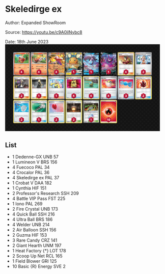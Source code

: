 # Skeledirge ex

Author: Expanded ShowRoom

Source: <https://youtu.be/c9A0ilNybc8>

Date: 18th June 2023
![decklist](../../images/PAL/Skeledirge%20ex/2-%20Skeledirge%20ex.png)

## List

* 1 Dedenne-GX UNB 57
* 1 Lumineon V BRS 156
* 4 Fuecoco PAL 34
* 4 Crocalor PAL 36
* 4 Skeledirge ex PAL 37
* 1 Crobat V DAA 182
* 1 Cynthia HIF 151
* 2 Professor's Research SSH 209
* 4 Battle VIP Pass FST 225
* 1 Iono PAL 269
* 2 Fire Crystal UNB 173
* 4 Quick Ball SSH 216
* 4 Ultra Ball BRS 186
* 4 Welder UNB 214
* 2 Air Balloon SSH 156
* 2 Guzma HIF 153
* 3 Rare Candy CRZ 141
* 2 Giant Hearth UNM 197
* 1 Heat Factory {*} LOT 178
* 2 Scoop Up Net RCL 165
* 1 Field Blower GRI 125
* 10 Basic {R} Energy SVE 2
